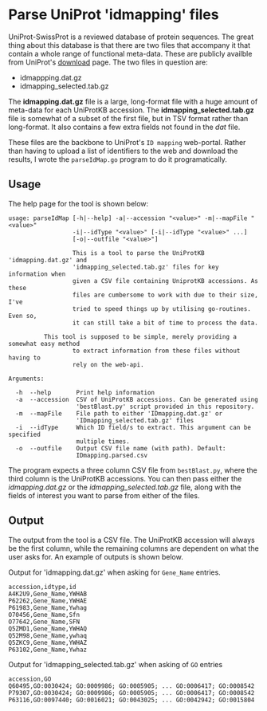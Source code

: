 # Parse UniProt 'idmapping' files

UniProt-SwissProt is a reviewed database of protein sequences. The great thing about this database is that
there are two files that accompany it that contain a whole range of functional meta-data. These are publicly
availble from UniProt's [download][updl] page. The two files in question are:

- idmappping.dat.gz
- idmapping_selected.tab.gz

The **idmapping.dat.gz** file is a large, long-format file with a huge amount of meta-data for each UniProtKB
accession. The **idmapping_selected.tab.gz** file is somewhat of a subset of the first file, but in TSV
format rather than long-format. It also contains a few extra fields not found in the *dat* file.

These files are the backbone to UniProt's `ID mapping` web-portal. Rather than having to upload a list of identifiers
to the web and download the results, I wrote the `parseIdMap.go` program to do it programatically.

## Usage

The help page for the tool is shown below:

```
usage: parseIdMap [-h|--help] -a|--accession "<value>" -m|--mapFile "<value>"
                  -i|--idType "<value>" [-i|--idType "<value>" ...]
                  [-o|--outfile "<value>"]

                  This is a tool to parse the UniProtKB 'idmapping.dat.gz' and
                  'idmapping_selected.tab.gz' files for key information when
                  given a CSV file containing UniprotKB accessions. As these
                  files are cumbersome to work with due to their size, I've
                  tried to speed things up by utilising go-routines. Even so,
                  it can still take a bit of time to process the data.

		  This tool is supposed to be simple, merely providing a somewhat easy method
                  to extract information from these files without having to
                  rely on the web-api.

Arguments:

  -h  --help       Print help information
  -a  --accession  CSV of UniProtKB accessions. Can be generated using
                   'bestBlast.py' script provided in this repository.
  -m  --mapFile    File path to either 'IDmapping.dat.gz' or
                   'IDmapping_selected.tab.gz' files
  -i  --idType     Which ID field/s to extract. This argument can be specified
                   multiple times.
  -o  --outfile    Output CSV file name (with path). Default:
                   IDmapping.parsed.csv
```

The program expects a three column CSV file from `bestBlast.py`, where the third column
is the UniProtKB accessions. You can then pass either the *idmapping.dat.gz* or the
*idmapping_selected.tab.gz* file, along with the fields of interest you want to parse
from either of the files.

## Output

The output from the tool is a CSV file. The UniProtKB accession will always be the first
column, while the remaining columns are dependent on what the user asks for. An example
of outputs is shown below.

Output for 'idmapping.dat.gz' when asking for `Gene_Name` entries.

```
accession,idtype,id
A4K2U9,Gene_Name,YWHAB
P62262,Gene_Name,YWHAE
P61983,Gene_Name,Ywhag
O70456,Gene_Name,Sfn
O77642,Gene_Name,SFN
Q5ZMD1,Gene_Name,YWHAQ
Q52M98,Gene_Name,ywhaq
Q5ZKC9,Gene_Name,YWHAZ
P63102,Gene_Name,Ywhaz
```

Output for 'idmapping_selected.tab.gz' when asking of `GO` entries

```
accession,GO
Q60495,GO:0030424; GO:0009986; GO:0005905; ... GO:0006417; GO:0008542
P79307,GO:0030424; GO:0009986; GO:0005905; ... GO:0006417; GO:0008542
P63116,GO:0097440; GO:0016021; GO:0043025; ... GO:0042942; GO:0015804
```

[updl]: https://www.uniprot.org/help/downloads